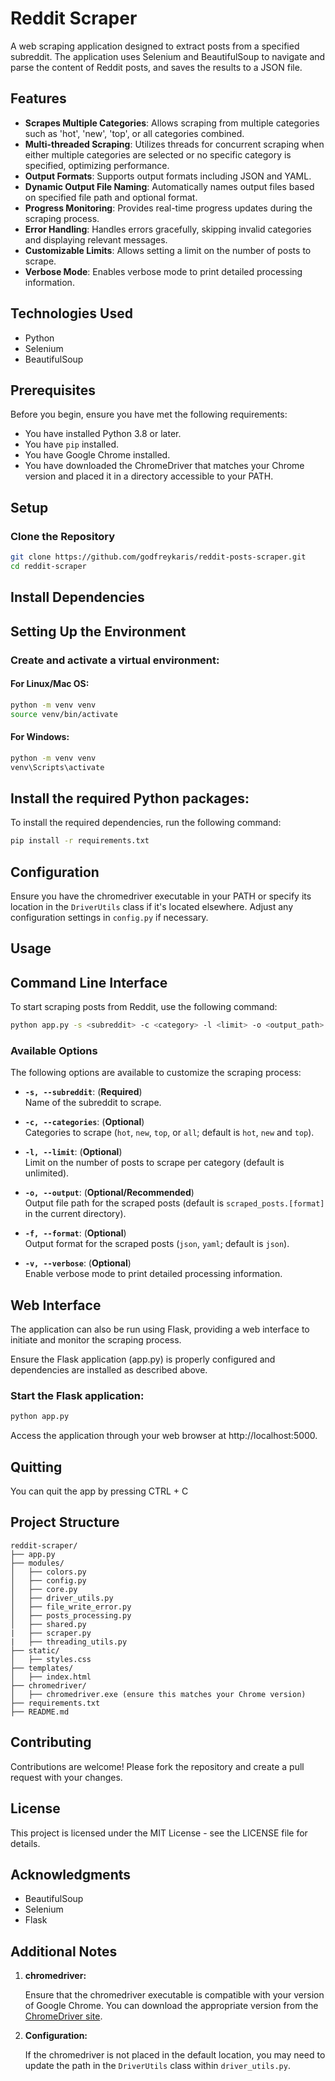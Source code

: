 # Reddit Scraper

A web scraping application designed to extract posts from a specified subreddit. The application uses Selenium and BeautifulSoup to navigate and parse the content of Reddit posts, and saves the results to a JSON file.

## Features

- **Scrapes Multiple Categories**: Allows scraping from multiple categories such as 'hot', 'new', 'top', or all categories combined.
- **Multi-threaded Scraping**: Utilizes threads for concurrent scraping when either multiple categories are selected or no specific category is specified, optimizing performance.
- **Output Formats**: Supports output formats including JSON and YAML.
- **Dynamic Output File Naming**: Automatically names output files based on specified file path and optional format.
- **Progress Monitoring**: Provides real-time progress updates during the scraping process.
- **Error Handling**: Handles errors gracefully, skipping invalid categories and displaying relevant messages.
- **Customizable Limits**: Allows setting a limit on the number of posts to scrape.
- **Verbose Mode**: Enables verbose mode to print detailed processing information.


## Technologies Used

- Python
- Selenium
- BeautifulSoup

## Prerequisites

Before you begin, ensure you have met the following requirements:

- You have installed Python 3.8 or later.
- You have `pip` installed.
- You have Google Chrome installed.
- You have downloaded the ChromeDriver that matches your Chrome version and placed it in a directory accessible to your PATH.

## Setup

### Clone the Repository

```sh
git clone https://github.com/godfreykaris/reddit-posts-scraper.git
cd reddit-scraper
```

## Install Dependencies

## Setting Up the Environment

### Create and activate a virtual environment:

#### For Linux/Mac OS:

```bash
python -m venv venv
source venv/bin/activate
```

#### For Windows:
```bash
python -m venv venv
venv\Scripts\activate
```

## Install the required Python packages:

To install the required dependencies, run the following command:

```bash
pip install -r requirements.txt
```

## Configuration
Ensure you have the chromedriver executable in your PATH or specify its location in the `DriverUtils` class if it's located elsewhere.
Adjust any configuration settings in `config.py` if necessary.


## Usage
## Command Line Interface
To start scraping posts from Reddit, use the following command:

```bash
python app.py -s <subreddit> -c <category> -l <limit> -o <output_path> -f <format> -v
```

### Available Options

The following options are available to customize the scraping process:

- **`-s, --subreddit`**: (**Required**)  
  Name of the subreddit to scrape.

- **`-c, --categories`**: (**Optional**)  
  Categories to scrape (`hot`, `new`, `top`, or `all`; default is `hot`, `new` and `top`).

- **`-l, --limit`**: (**Optional**)  
  Limit on the number of posts to scrape per category (default is unlimited).

- **`-o, --output`**: (**Optional/Recommended**)  
  Output file path for the scraped posts (default is `scraped_posts.[format]` in the current directory).

- **`-f, --format`**: (**Optional**)  
  Output format for the scraped posts (`json`, `yaml`; default is `json`).

- **`-v, --verbose`**: (**Optional**)  
  Enable verbose mode to print detailed processing information.

## Web Interface
The application can also be run using Flask, providing a web interface to initiate and monitor the scraping process.

Ensure the Flask application (app.py) is properly configured and dependencies are installed as described above.

### Start the Flask application:

```bash
python app.py
```
Access the application through your web browser at http://localhost:5000.

## Quitting
You can quit the app by pressing CTRL + C

## Project Structure
```
reddit-scraper/
├── app.py
├── modules/
│   ├── colors.py
│   ├── config.py
│   ├── core.py
│   ├── driver_utils.py
│   ├── file_write_error.py
│   ├── posts_processing.py
│   ├── shared.py
|   ├── scraper.py
|   ├── threading_utils.py
├── static/
│   ├── styles.css
├── templates/
│   ├── index.html
├── chromedriver/
│   ├── chromedriver.exe (ensure this matches your Chrome version)
├── requirements.txt
├── README.md
```

## Contributing
Contributions are welcome! Please fork the repository and create a pull request with your changes.

## License
This project is licensed under the MIT License - see the LICENSE file for details.

## Acknowledgments
- BeautifulSoup
- Selenium
- Flask
## Additional Notes

1. **chromedriver:**

   Ensure that the chromedriver executable is compatible with your version of Google Chrome. You can download the appropriate version from the [ChromeDriver site](https://developer.chrome.com/docs/chromedriver/downloads).

2. **Configuration:**

   If the chromedriver is not placed in the default location, you may need to update the path in the `DriverUtils` class within `driver_utils.py`.
